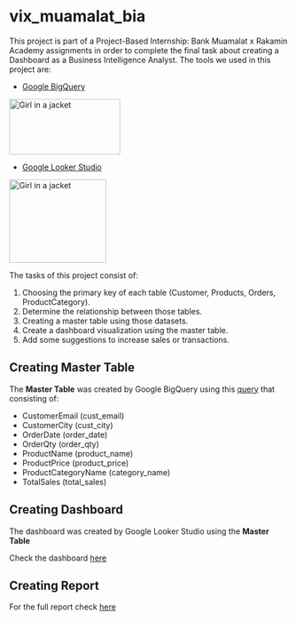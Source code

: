 # vix_muamalat_bia
This project is part of a Project-Based Internship: Bank Muamalat x Rakamin Academy assignments in order to complete the final task about creating a Dashboard as a Business Intelligence Analyst.
The tools we used in this project are:
- [Google BigQuery](https://console.cloud.google.com/)
<img src="https://github.com/mpythree/vix_muamalat_bia/assets/86466306/e88ea4f4-81b8-4eb4-9f62-401791f692eb" alt="Girl in a jacket" width="200" height="100">

- [Google Looker Studio](https://lookerstudio.google.com/)
<img src="https://www.marceldigital.com/media/0yncqj5k/looker-studio-logo-2.png?rmode=max&width=400&height=358" alt="Girl in a jacket" width="175" height="150">


The tasks of this project consist of:
1. Choosing the primary key of each table (Customer, Products, Orders, ProductCategory).
2. Determine the relationship between those tables.
3. Creating a master table using those datasets.
4. Create a dashboard visualization using the master table.
5. Add some suggestions to increase sales or transactions.

## Creating Master Table

The __Master Table__ was created by Google BigQuery using this [query](https://github.com/mpythree/vix_muamalat_bia/blob/main/Master_Table_Query.txt) that consisting of:
- CustomerEmail (cust_email)
- CustomerCity (cust_city)
- OrderDate (order_date)
- OrderQty (order_qty)
- ProductName (product_name)
- ProductPrice (product_price)
- ProductCategoryName (category_name)
- TotalSales (total_sales)

## Creating Dashboard

The dashboard was created by Google Looker Studio using the __Master Table__

Check the dashboard [here](https://lookerstudio.google.com/reporting/5c844b3e-0726-41b3-bbb3-316bf256c4a3)

## Creating Report

For the full report check [here](https://github.com/mpythree/vix_muamalat_bia/blob/main/FinalTask_BankMuamalat_BI_Moh.%20Harwin%20Prayoga.pdf)
